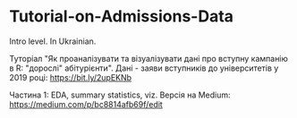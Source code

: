 # Tutorial-on-Admissions-Data
Intro level. In Ukrainian. 

Туторіал "Як проаналізувати та візуалізувати дані про вступну кампанію в R: "дорослі" абітурієнти". 
Дані - заяви вступників до університетів у 2019 році: https://bit.ly/2upEKNb 

Частина 1: EDA, summary statistics, viz. 
Версія на Medium: https://medium.com/p/bc8814afb69f/edit 
